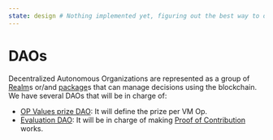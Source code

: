 ```yaml
---
state: design # Nothing implemented yet, figuring out the best way to do it.
---
```


# DAOs
Decentralized Autonomous Organizations are represented as a group of [Realm](./realm.md)s or/and [package](.)s that can manage decisions using the blockchain. We have several DAOs that will be in charge of:

- [OP Values prize DAO](.): It will define the prize per VM Op.
- [Evaluation DAO](evaluation-dao.md): It will be in charge of making [Proof of Contribution](.) works.